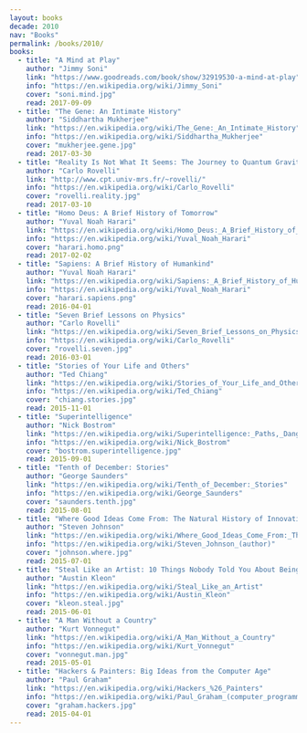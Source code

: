 ```yaml
---
layout: books
decade: 2010
nav: "Books"
permalink: /books/2010/
books:
  - title: "A Mind at Play"
    author: "Jimmy Soni"
    link: "https://www.goodreads.com/book/show/32919530-a-mind-at-play"
    info: "https://en.wikipedia.org/wiki/Jimmy_Soni"
    cover: "soni.mind.jpg"
    read: 2017-09-09
  - title: "The Gene: An Intimate History"
    author: "Siddhartha Mukherjee"
    link: "https://en.wikipedia.org/wiki/The_Gene:_An_Intimate_History"
    info: "https://en.wikipedia.org/wiki/Siddhartha_Mukherjee"
    cover: "mukherjee.gene.jpg"
    read: 2017-03-30
  - title: "Reality Is Not What It Seems: The Journey to Quantum Gravity"
    author: "Carlo Rovelli"
    link: "http://www.cpt.univ-mrs.fr/~rovelli/"
    info: "https://en.wikipedia.org/wiki/Carlo_Rovelli"
    cover: "rovelli.reality.jpg"
    read: 2017-03-10
  - title: "Homo Deus: A Brief History of Tomorrow"
    author: "Yuval Noah Harari"
    link: "https://en.wikipedia.org/wiki/Homo_Deus:_A_Brief_History_of_Tomorrow"
    info: "https://en.wikipedia.org/wiki/Yuval_Noah_Harari"
    cover: "harari.homo.png"
    read: 2017-02-02
  - title: "Sapiens: A Brief History of Humankind"
    author: "Yuval Noah Harari"
    link: "https://en.wikipedia.org/wiki/Sapiens:_A_Brief_History_of_Humankind"
    info: "https://en.wikipedia.org/wiki/Yuval_Noah_Harari"
    cover: "harari.sapiens.png"
    read: 2016-04-01
  - title: "Seven Brief Lessons on Physics"
    author: "Carlo Rovelli"
    link: "https://en.wikipedia.org/wiki/Seven_Brief_Lessons_on_Physics"
    info: "https://en.wikipedia.org/wiki/Carlo_Rovelli"
    cover: "rovelli.seven.jpg"
    read: 2016-03-01
  - title: "Stories of Your Life and Others"
    author: "Ted Chiang"
    link: "https://en.wikipedia.org/wiki/Stories_of_Your_Life_and_Others"
    info: "https://en.wikipedia.org/wiki/Ted_Chiang"
    cover: "chiang.stories.jpg"
    read: 2015-11-01
  - title: "Superintelligence"
    author: "Nick Bostrom"
    link: "https://en.wikipedia.org/wiki/Superintelligence:_Paths,_Dangers,_Strategies"
    info: "https://en.wikipedia.org/wiki/Nick_Bostrom"
    cover: "bostrom.superintelligence.jpg"
    read: 2015-09-01
  - title: "Tenth of December: Stories"
    author: "George Saunders"
    link: "https://en.wikipedia.org/wiki/Tenth_of_December:_Stories"
    info: "https://en.wikipedia.org/wiki/George_Saunders"
    cover: "saunders.tenth.jpg"
    read: 2015-08-01
  - title: "Where Good Ideas Come From: The Natural History of Innovation"
    author: "Steven Johnson"
    link: "https://en.wikipedia.org/wiki/Where_Good_Ideas_Come_From:_The_Natural_History_of_Innovation"
    info: "https://en.wikipedia.org/wiki/Steven_Johnson_(author)"
    cover: "johnson.where.jpg"
    read: 2015-07-01
  - title: "Steal Like an Artist: 10 Things Nobody Told You About Being Creative"
    author: "Austin Kleon"
    link: "https://en.wikipedia.org/wiki/Steal_Like_an_Artist"
    info: "https://en.wikipedia.org/wiki/Austin_Kleon"
    cover: "kleon.steal.jpg"
    read: 2015-06-01
  - title: "A Man Without a Country"
    author: "Kurt Vonnegut"
    link: "https://en.wikipedia.org/wiki/A_Man_Without_a_Country"
    info: "https://en.wikipedia.org/wiki/Kurt_Vonnegut"
    cover: "vonnegut.man.jpg"
    read: 2015-05-01
  - title: "Hackers & Painters: Big Ideas from the Computer Age"
    author: "Paul Graham"
    link: "https://en.wikipedia.org/wiki/Hackers_%26_Painters"
    info: "https://en.wikipedia.org/wiki/Paul_Graham_(computer_programmer)"
    cover: "graham.hackers.jpg"
    read: 2015-04-01
---
```

